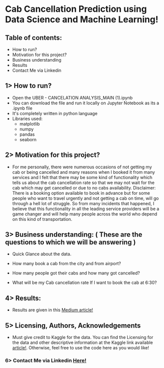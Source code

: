 # Cab Cancellation Prediction using Data Science and Machine Learning!

## Table of contents:

-  How to run?
-  Motivation for this project?
-  Business understanding
-  Results
-  Contact Me via Linkedin

## 1> How to run?
- Open the UBER - CANCELATION ANALYSIS_MAIN (1).ipynb
- You can download the file and run it locally on Jupyter Notebook as its a .ipynb file
- It's completely written in python language
- Libraries used: 
    - matplotlib
    - numpy
    - pandas
    - seaborn
    
## 2> Motivation for this project?
- For me personally, there were numerous occasions of not getting my cab or being cancelled and many reasons when I booked it from many services and I felt that there may be some kind of functionality which tells us about the cab cancellation rate so that we may not wait for the cab which may get cancelled or due to no cabs availability. Disclaimer: There is a booking option available to book in advance but for some people who want to travel urgently and not getting a cab on time, will go through a hell lot of struggle. So from many incidents that happened, I believe that this functionality in all the leading service providers will be a game changer and will help many people across the world who depend on this kind of transportation.

## 3> Business understanding: ( These are the questions to which we will be answering )
- Quick Glance about the data. 

- How many book a cab from the city and from airport?

- How many people got their cabs and how many got cancelled?

- What will be my Cab cancellation rate If I want to book the cab at 6:30?

## 4> Results:
- Results are given in this <a href="https://kaushiktummala55.medium.com/cab-cancellation-prediction-using-data-science-and-machine-learning-b72ffd46c53c">Medium article!</a>

## 5> Licensing, Authors, Acknowledgements
- Must give credit to Kaggle for the data. You can find the Licensing for the data and other descriptive information at the Kaggle link available <a href="https://www.kaggle.com/c/predicting-cab-booking-cancellations/data"> article!</a>. Otherwise, feel free to use the code here as you would like!

### 6> Contact Me via Linkedin <a href="https://www.linkedin.com/in/kaushik-tummalapalli/">Here!</a>


